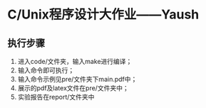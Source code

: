 # C/Unix程序设计大作业——Yaush

## 执行步骤
1. 进入code/文件夹，输入make进行编译；
2. 输入命令即可执行；
3. 输入命令示例见pre/文件夹下main.pdf中；
4. 展示的pdf及latex文件在pre/文件夹中；
5. 实验报告在report/文件夹中
